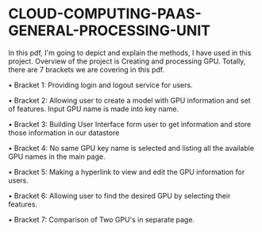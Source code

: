 # CLOUD-COMPUTING-PAAS-GENERAL-PROCESSING-UNIT
In this pdf, I'm going to depict and explain the methods, I have used in this project. Overview of the project is Creating and processing GPU. Totally, there are 7 brackets we are covering in this pdf. 

• Bracket 1: Providing login and logout service for users. 

• Bracket 2: Allowing user to create a model with GPU information and set of features. Input GPU name is made into key name. 

• Bracket 3: Building User Interface form user to get information and store those information in our datastore 

• Bracket 4: No same GPU key name is selected and listing all the available GPU names in the main page. 

• Bracket 5: Making a hyperlink to view and edit the GPU information for users. 

• Bracket 6: Allowing user to find the desired GPU by selecting their features. 

• Bracket 7: Comparison of Two GPU's in separate page.
